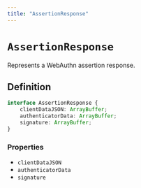 ```yaml
---
title: "AssertionResponse"
---
```


# `AssertionResponse`

Represents a WebAuthn assertion response.

## Definition

```ts
interface AssertionResponse {
	clientDataJSON: ArrayBuffer;
	authenticatorData: ArrayBuffer;
	signature: ArrayBuffer;
}
```

### Properties

- `clientDataJSON`
- `authenticatorData`
- `signature`
